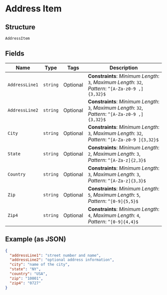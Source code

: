 
# Address Item

## Structure

`AddressItem`

## Fields

| Name | Type | Tags | Description |
|  --- | --- | --- | --- |
| `AddressLine1` | `string` | Optional | **Constraints**: *Minimum Length*: `3`, *Maximum Length*: `32`, *Pattern*: `^[A-Za-z0-9 ,]{3,32}$` |
| `AddressLine2` | `string` | Optional | **Constraints**: *Minimum Length*: `3`, *Maximum Length*: `32`, *Pattern*: `^[A-Za-z0-9 ,]{3,32}$` |
| `City` | `string` | Optional | **Constraints**: *Minimum Length*: `3`, *Maximum Length*: `32`, *Pattern*: `^[A-Za-z0-9 ]{3,32}$` |
| `State` | `string` | Optional | **Constraints**: *Minimum Length*: `2`, *Maximum Length*: `3`, *Pattern*: `^[A-Za-z]{2,3}$` |
| `Country` | `string` | Optional | **Constraints**: *Minimum Length*: `3`, *Maximum Length*: `3`, *Pattern*: `^[A-Za-z]{3,3}$` |
| `Zip` | `string` | Optional | **Constraints**: *Minimum Length*: `5`, *Maximum Length*: `5`, *Pattern*: `^[0-9]{5,5}$` |
| `Zip4` | `string` | Optional | **Constraints**: *Minimum Length*: `4`, *Maximum Length*: `4`, *Pattern*: `^[0-9]{4,4}$` |

## Example (as JSON)

```json
{
  "addressLine1": "street number and name",
  "addressLine2": "optional address information",
  "city": "name of the city",
  "state": "NY",
  "country": "USA",
  "zip": "10001",
  "zip4": "0727"
}
```


